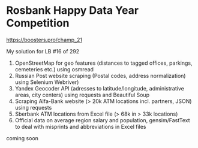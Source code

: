 # Rosbank Happy Data Year Competition
https://boosters.pro/champ_21

My solution for LB #16 of 292

1. OpenStreetMap for geo features (distances to tagged offices, parkings, cemeteries etc.) using osmread
2. Russian Post website scraping (Postal codes, address normalization) using Selenium Webriver)
3. Yandex Geocoder API (adresses to latitude/longitude, administrative areas, city centers) using requests and Beautiful Soup
4. Scraping Alfa-Bank website (> 20k ATM locations incl. partners, JSON) using requests
5. Sberbank ATM locations from Excel file (> 68k in > 33k locations)
5. Official data on average region salary and population, gensim/FastText to deal with misprints and abbreviations in Excel files

coming soon
